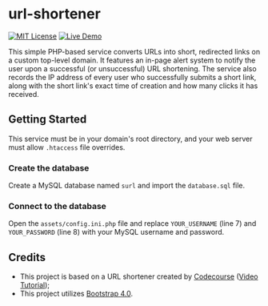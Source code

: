 # url-shortener 
[![MIT License](https://img.shields.io/badge/license-MIT-blue.svg "MIT License")](https://github.com/seb646/url-shortener/blob/master/LICENSE.md) [![Live Demo](https://img.shields.io/badge/demo-live-brightgreen.svg "MIT License")](http://surl.seb646.com/index.php)

This simple PHP-based service converts URLs into short, redirected links on a custom top-level domain. It features an in-page alert system to notify the user upon a successful (or unsuccessful) URL shortening. The service also records the IP address of every user who successfully submits a short link, along with the short link's exact time of creation and how many clicks it has received.


## Getting Started
This service must be in your domain's root directory, and your web server must allow `.htaccess` file overrides. 

### Create the database
Create a MySQL database named `surl` and import the `database.sql` file. 

### Connect to the database
Open the `assets/config.ini.php` file and replace `YOUR_USERNAME` (line 7) and `YOUR_PASSWORD` (line 8) with your MySQL username and password.


## Credits
- This project is based on a URL shortener created by [Codecourse](https://www.youtube.com/channel/UCpOIUW62tnJTtpWFABxWZ8g) ([Video Tutorial](https://www.youtube.com/watch?v=QN2VXBNujRs));
- This project utilizes [Bootstrap 4.0](https://getbootstrap.com).
